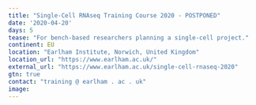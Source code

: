 ```yaml
---
title: "Single-Cell RNAseq Training Course 2020 - POSTPONED"
date: '2020-04-20'
days: 5
tease: "For bench-based researchers planning a single-cell project."
continent: EU
location: "Earlham Institute, Norwich, United Kingdom"
location_url: "https://www.earlham.ac.uk/"
external_url: "https://www.earlham.ac.uk/single-cell-rnaseq-2020"
gtn: true
contact: "training @ earlham . ac . uk"
image: 
---
```

